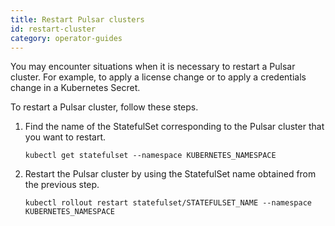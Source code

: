 ```yaml
---
title: Restart Pulsar clusters
id: restart-cluster
category: operator-guides
---
```


You may encounter situations when it is necessary to restart a Pulsar cluster. For example,  to apply a license change or to apply a credentials change in a Kubernetes Secret.

To restart a Pulsar cluster, follow these steps.

1. Find the name of the StatefulSet corresponding to the Pulsar cluster that you want to restart.

    ```
    kubectl get statefulset --namespace KUBERNETES_NAMESPACE
    ```

2. Restart the Pulsar cluster by using the StatefulSet name obtained from the previous step.

    ```
    kubectl rollout restart statefulset/STATEFULSET_NAME --namespace KUBERNETES_NAMESPACE
    ```